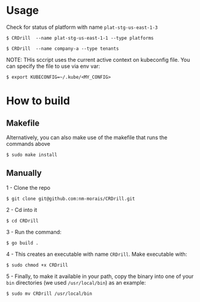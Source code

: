 # Usage

Check for status of platform with name `plat-stg-us-east-1-3`

```
$ CRDrill  --name plat-stg-us-east-1-1 --type platforms
```

```
$ CRDrill  --name company-a --type tenants
```


NOTE: THis sccript uses the current active context on kubeconfig file. You can specify the file to use via env var:

```
$ export KUBECONFIG=~/.kube/<MY_CONFIG>
```

# How to build

## Makefile

Alternatively, you can also make use of the makefile that runs the commands above

```
$ sudo make install
```

## Manually
1 - Clone the repo

```
$ git clone git@github.com:nm-morais/CRDrill.git
```

2 - Cd into it

```
$ cd CRDrill
```

3 - Run the command:

```
$ go build .
```

4 - This creates an executable with name `CRDrill`. Make executable with:

```
$ sudo chmod +x CRDrill
```

5 - Finally, to make it available in your path, copy the binary into one of your `bin` directories (we used `/usr/local/bin`) as an example:

```
$ sudo mv CRDrill /usr/local/bin
```




